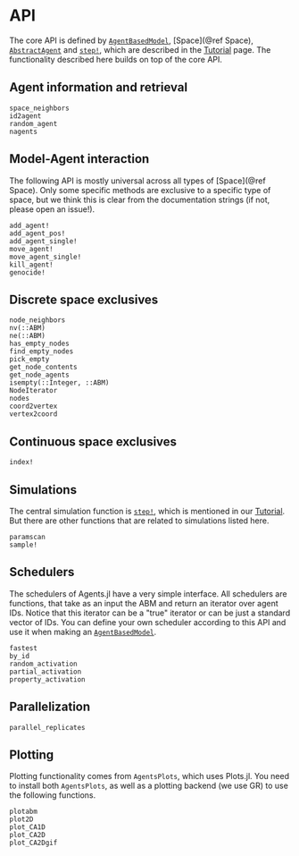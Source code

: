 # API

The core API is defined by [`AgentBasedModel`](@ref), [Space](@ref Space), [`AbstractAgent`](@ref) and [`step!`](@ref), which are described in the [Tutorial](@ref) page. The functionality described here builds on top of the core API.

## Agent information and retrieval
```@docs
space_neighbors
id2agent
random_agent
nagents
```


## Model-Agent interaction
The following API is mostly universal across all types of [Space](@ref Space).
Only some specific methods are exclusive to a specific type of space, but we think
this is clear from the documentation strings (if not, please open an issue!).
```@docs
add_agent!
add_agent_pos!
add_agent_single!
move_agent!
move_agent_single!
kill_agent!
genocide!
```

## Discrete space exclusives
```@docs
node_neighbors
nv(::ABM)
ne(::ABM)
has_empty_nodes
find_empty_nodes
pick_empty
get_node_contents
get_node_agents
isempty(::Integer, ::ABM)
NodeIterator
nodes
coord2vertex
vertex2coord
```

## Continuous space exclusives
```@docs
index!
```
## Simulations
The central simulation function is [`step!`](@ref), which is mentioned in our [Tutorial](@ref).
But there are other functions that are related to simulations listed here.
```@docs
paramscan
sample!
```

## Schedulers
The schedulers of Agents.jl have a very simple interface. All schedulers are functions,
that take as an input the ABM and return an iterator over agent IDs.
Notice that this iterator can be a "true" iterator or can be just a standard vector of IDs.
You can define your own scheduler according to this API and use it when making an [`AgentBasedModel`](@ref).
```@docs
fastest
by_id
random_activation
partial_activation
property_activation
```

## Parallelization

```@docs
parallel_replicates
```

## Plotting
Plotting functionality comes from `AgentsPlots`, which uses Plots.jl. You need to install both `AgentsPlots`, as well as a plotting backend (we use GR) to use the following functions.

```@docs
plotabm
plot2D
plot_CA1D
plot_CA2D
plot_CA2Dgif
```
